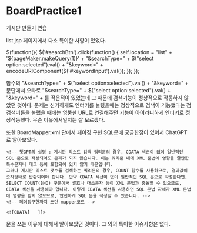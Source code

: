 # BoardPractice1
게시판 만들기 연습

list.jsp 페이지에서 다소 특이한 사항이 있었다.

$(function(){
								$('#searchBtn').click(function() {
									self.location = "list" + '${pageMaker.makeQuery(1)}' +
									"&searchType=" + $("select option:selected").val() + "&keyword=" +
									encodeURIComponent($('#keywordInput').val());
								});
							});
              
함수의 "&searchType=" + $("select option:selected").val() + "&keyword=" +
문단에서 오타로 "$searchType=" + $("select option:selected").val() + "&keyword=" +
를 적은적이 있었는데 그 때문에 검색기능이 정상적으로 작동하지 않았던 것이다.
문제는 신기하게도 엔터키를 눌렀을때는 정상적으로 검색이 기능했다는 점
검색버튼을 눌렀을 때에는 엉뚱한 URL로 연결해주던 기능이 아이러니하게 엔티키로 정상작동했다. 무슨 이유에서일지는 잘 모르겠다.

또한 BoardMapper.xml 단에서 페이징 구현 SQL문에 궁금한점이 있어서 ChatGPT로 알아보았다.

<!-- 게시판 리스트 갯수 -->
	<!-- 챗GPT의 설명 : 게시판 리스트 검색 쿼리문의 경우, CDATA 섹션이 없이 일반적인 SQL 문으로 작성되어도 문제가 되지 않습니다. 이는 쿼리문 내에 XML 문법에 영향을 줄만한 특수문자나 태그 등이 포함되어 있지 않기 때문입니다.
	그러나 게시판 리스트 갯수를 검색하는 쿼리문의 경우, COUNT 함수를 사용하므로, 결과값이 숫자형태로 반환되어야 합니다. 만약 CDATA 섹션이 없이 일반적인 SQL 문으로 작성한다면, SELECT COUNT(BNO) 구문에서 괄호나 대소문자 등이 XML 문법과 충돌할 수 있으므로, 
	CDATA 섹션을 사용해야 합니다. 이렇게 CDATA 섹션을 사용하면 SQL 문법 자체가 XML 문법에 영향을 받지 않으므로, 안전하게 SQL 문을 작성할 수 있습니다. -->
	<!-- 페이징구현까지 쓰던 mapper코드 -->
<!-- 	<select id="listCount" resultType="int">
		<![CDATA[
			SELECT COUNT(BNO)
				FROM MP_BOARD
			WHERE BNO > 0
		]]>
	</select> -->
  
	<![CDATA[   ]]>
  문을 쓰는 이유에 대해서 알아보았던 것이다.
  그 외의 특이한 이슈사항은 없다.
